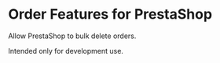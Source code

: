 # Order Features for PrestaShop

Allow PrestaShop to bulk delete orders.

Intended only for development use.

